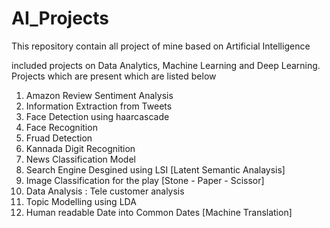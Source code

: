 # AI_Projects
This repository contain all project of mine based on Artificial Intelligence

included projects on Data Analytics, Machine Learning and Deep Learning.
Projects which are present which are listed below
1) Amazon Review Sentiment Analysis
2) Information Extraction from Tweets
3) Face Detection using haarcascade
4) Face Recognition
5) Fruad Detection
6) Kannada Digit Recognition
7) News Classification Model
8) Search Engine Desgined using LSI [Latent Semantic Analaysis]
9) Image Classification for the play [Stone - Paper - Scissor]
10) Data Analysis : Tele customer analysis
11) Topic Modelling using LDA
12) Human readable Date into Common Dates [Machine Translation]

